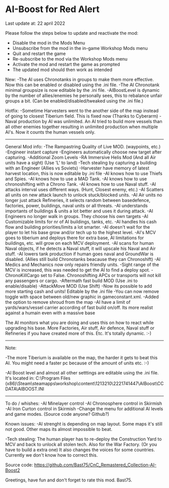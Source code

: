 # AI-Boost for Red Alert
Last update at: 22 april 2022

Please follow the steps below to update and reactivate the mod:
- Disable the mod in the Mods Menu
- Unsubscribe from the mod in the in-game Workshop Mods menu
- Quit and restart the game
- Re-subscribe to the mod via the Workshop Mods menu
- Activate the mod and restart the game as prompted
- The updated mod should then work as intended

New:
-The AI uses Chronotanks in groups to make them more effective. Now this can be enabled or disabled using the .ini file.
-The AI Chronotank minimal groupsize is now editable by the .ini file.
-AIBoostLevel is dynamic by the number of allies/enemies he personally sees, this to rebalance unfair groups a bit. (Can be enabled/disabled/tweaked using the .ini file.)
 
Hotfix:
-Sometime Harvesters went to the another side of the map instead of going to closest Tiberium field. This is fixed now (Thanks to Cyberarm)
-Naval production by AI was unlimited. An AI tried to build more vessels than all other enemies together resulting in unlimited production when multiple AI's.
 Now it counts the human vessels only.

--- 

General Mod info:
-The Rampastring Quality of Live MOD. (waypoints, etc.)
-Engineer instant capture
-Engineers automatically choose new target after capturing.
-Additional Zoom Levels
-RA Immersive Helis Mod (And all Air units have a sight) (Use 'L' to land)
-Tech stealing by capturing a building with an Engineer (Allies vs Soviets)
-Harvester have memory of latest harvest location, this is now editable by .ini file
-AI knows how to use Thiefs and Spies.
-AI knows how to use a MAD Tank.
-AI knows how to use chronoshifting with a Chrono Tank.
-AI knows how to use Naval stuff.
-AI attacks interval uses different ways. (Hunt, Closest enemy, etc.)
-AI Scatters all units on new attack launch to unlock stuck/blocked units.
-AI Air units no longer just attack Refineries, it selects random between basedefence, factories, power, buildings, naval units or all threats.
-AI understands importants of buildings & units a lot better and uses it during attack.
-AI Engineers no longer walk in groups. They choose his own targets
-AI Customizable limits for nr of AI buildings, tanks, etc.
-AI handles his cash flow and building priorities/limits a lot smarter.
-AI doesn't wait for the player to let his base grow and/or tech up to the highest level.
-AI's MCV goes to tiberium and deploys there for extra base, AI limitations for buildings, etc. will grow on each MCV deployment.
-AI scans for human Naval objects, if he detects a Naval stuff, it will upscale his Naval and Air stuff.
-AI lowers tank production if human goes naval and GroundWar is disabled. (Allies still build Chronotanks beacause they can Chronoshift)
-AI Medics and Mechanics now only repairs friendly units.
-Sight range of the MCV is increased, this was needed to get the AI to find a deploy spot.
-ChronoKillCargo set to False. Chronoshifting APCs or transports will not kill any passengers or cargo.
-Aftermath fast build MOD (Use .ini to enable/disable)
-AttackMove MOD (Use Shift)
-Now its possible to add more starting cash and units! Editable by the .ini file
-You can now remove toggle with space between old/new graphic in gameconstant.xml.
-Added the option to remove shroud from the map
-AI have a limit of yards/wars/vessel carrier according of fast build on/off. Its more realist against a humain even with a massive base

The AI monitors what you are doing and uses this on how to react while upgrading his base.
More Factories, Air stuff, Air defence, Naval stuff or Refineries if you have created more of this.
Etc.
It's totally dynamic. :-)

---

Note:

-The more Tiberium is available on the map, the harder it gets to beat this AI.
You might need a faster pc because of the amount of units etc.  :-)

-AI Boost level and almost all other setttings are editable using the .ini file. It's located in:
C:\Program Files (x86)\Steam\steamapps\workshop\content\1213210\2221741447\AIBoost\CCDATA\AIBOOST.INI

---

To do / whishes:
-AI Minelayer control
-AI Chronosphere control in Skirmish
-AI Iron Curton control in Skirmish
-Change the menu for additional AI levels and game modes. (Source code anyone? Github?)

Known issues:
-AI strenght is depending on map layout. Some maps it's still not good. Other maps its almost impossible to beat.

-Tech stealing: The human player has to re-deploy the Construction Yard to MCV and back to unlock all stolen tech. Also for the War Factory. (Or you have to build a extra one)
 It also changes the voices for some countries. Currently we don't know how to correct this.

Source code:
https://github.com/Bast75/CnC_Remastered_Collection-AI-Boost2


Greetings, have fun and don't forget to rate this mod.
Bast75.

